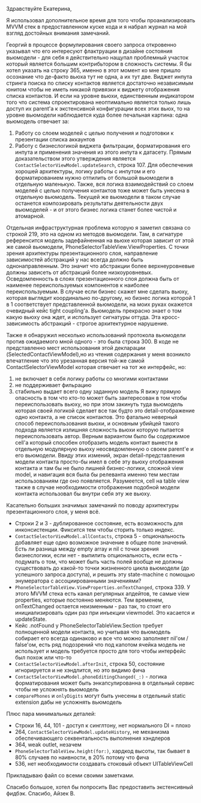 Здравствуйте Екатерина,

Я использовал дополнительное время для того чтобы проанализировать MVVM стек в предоставленном куске кода и я набрал журнал на мой взгляд достойных внимания замечаний.

Георгий в процессе формулирования своего запроса откровенно указывал что его интересуют флактруации в дизайне состояния вьюмодели - для себя я действительно нащупал проблемный участок который является большим контрибьтором в сложность системы. Я бы хотел указать на строку 365, именно в этот момент ко мне пришло осознание что де-факто вьюха тут не одна, а их тут две. Виджет инпута стринга поиска по списку контактов является достаточно независимым юнитом чтобы не иметь никакой привязки к виджету отображения списка контактов. И если на уровне вьюхи, единственным индикатором того что система спроектирована неоптимально является только лишь доступ их parent'а к экстенсивной конфигурации всех этих вьюх, то на уровне вьюмодели наблюдается куда более печальная картина: одна вьюмодель отвечает за:
1. Работу со слоем моделей с целью получения и подготовки к презентации списка аккаунтов
2. Работу с бизнеслогикой виджета фильтрации, форматирования его инпута и применения значения из этого инпута к датасету.
Прямым доказательством этого утверждения является `ContactSelectorViewModel.updateSearch`, строка 107. Для обеспечения хорошей архитектуры, логику работы с инпутом и его форматированием нужно отпилить от большой вьюмодели в отдельную маленькую. Также, вся логика взаимодействий со слоем моделей с целью получения контактов тоже может быть унесена в отдельную вьюмодель. Текущей же вьюмодели в таком случае останется композировать результаты деятельности двух вьюмоделей - и от этого бизнес логика станет более чистой и атомарной. 

Отдельная инфраструктурная проблема которую я заметил связана со строкой 219, это на одном из методов вьюмодели. Там, в сигнатуре референсится модель задефайненная на вьюхе которая зависит от этой же самой вьюмодели, PhoneSelectorTableView.ViewProperties. С точки зрения архитектуры презентационного слоя, направление зависимостей абстракций у нас всегда должно быть однонаправленным. Это значит что абстракции более верхнеуровневые должны зависеть от абстракций более низкоуровневых. Осведомленность в слоях презентационного слоя должна быть от наименее переиспользуемых компонентов к наиболее переиспользуемым. В случае если бизнес скажет мне сделать вьюху, которая выглядит координально по-другому, но бизнес логика которой 1 в 1 соответствует представленной вьюмодели, на моих руках окажется очевидный кейс tight coupling'а. Вьюмодель прекрасно знает о том какую вьюху она ждет, и использует сигнатуры оттуда. Эта кросс-зависимость абстракций - строгое архитектурное нарушение.

Также я обнаружил несколько использований протокола вьюмодели против ожидаемого мной одного - это была строка 300. В коде не представленно мест использования этой декларации (SelectedContactViewModel),но из чтения содержания у меня возникло впечатление что это урезанная версия той-же самой ContactSelectorViewModel которая отвечает на тот же интерфейс, но:
1. не включает в себя логику работы со многими контактами
2. не поддерживает фильрацию
3. стабильно выдает всего одну заданную модель
Я вижу прямую опасность в том что кто-то может быть заитересован в том чтобы переиспользовать вьюху, но при этом закинуть туда вьюмодель которая своей логикой сделает все так будто это detail-отображение одно контакта, а не список контактов. Это фатально неверный способ переиспользования вьюхи, и основным убийцей такого подхода является излишняя сложность вьюхи которую пытается переиспользовать автор. Верным вариантом было бы содержимое cell'а который способен отобразить модель контакт вынести в отдельную модулярную вьюху неосведомленную о своем parent'е и его вьюмодели. Ввиду этих измений, экран detail-представления модели контакта просто-бы имел в себе эту вьюху отображения контакта и там бы не было лишней бизнес-логики, сложной view model, и навигация вся была бы релеванта именно тем местам использованиям где оно появляется. Разумеется, cell на table view также в случае необходимости отображения подобной модели контакта использовал бы внутри себя эту же вьюху.

Касательно больших значимых замечаний по поводу архитектуры презентационного слоя, у меня всё.
- Строки 2 и 3 - дублированное состояние, есть возможность для инконсистенции. Фиксится тем чтобы сторить только индекс.
- `ContactSelectorViewModel.allContacts`, строка 5 - опциональность добавляет еще одно возможное значение в общее поле значений. Есть ли разница между empty array и nil с точки зрения бизнеслогики, если нет - выпилить опциональность, если есть - подумать о том, что может быть часть полей вообще не должны существовать до какой-то точки жизненного цикла вьюмодели (до успешного запроса доступа), и решить эту state-machine с помощью энумератора с ассоциированными значениями?
- `PhoneSelectorTableView.ViewProperties.onTextChanged`, строка 339. У этого MVVM стека есть канал регулярных апдейтов, те самые view properties, которые постоянно меняются. Тем временем, onTextChanged остается неизменным - раз так, то стоит его инициализировать один раз при инъекции viewmodel. Это касается и  updateState.
- Кейс .notFound у PhoneSelectorTableView.Section требует полноценной модели контакта, но учитывая что вьюмодель собирает его всегда одинаково и все что можно заполняет nil'ом / false'ом, есть ряд подозрений что под капотом ячейка модель не использует и модель требуется просто для того чтобы интерфейс был похож или что-то
- `ContactSelectorViewModel.afterInit`, строка 50, состояние игнорируется и не хэндлится, но это видимо фича
- `ContactSelectorViewModel.phoneEditingChanged(_:)` - логика форматирования может быть энкапсулированна в отдельный сервис чтобы не усложнять вьюмодель
- `comparePhones` и `onlyDigits` могут быть унесены в отдельный static extension дабы не усложнять вьюмодель

Плюс пара минимальных деталей:
- Строки 16, 44, 101 - доступ к синглтону, нет нормального DI = плохо
- 264, `ContactSelectorViewModel.updateHistory`, не механизма обеспечивающего секвентальность выполнения хэндлеров
- 364, weak outlet, незачем
- `PhoneSelectorTableView.height(for:)`, хардкод высоты, так бывает в 80% случаев по наивности, в 20% потому что фича
- 536, нет необходимости создавать стоковый объект UITableViewCell

Прикладываю файл со всеми своими заметками.

Спасибо большое, хотел бы попросить Вас предоставить экстенсивный фидбэк.
Спасибо,
Айзек В.
